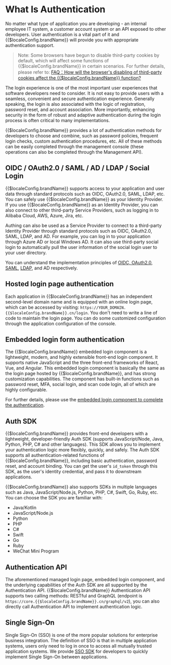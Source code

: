 # What Is Authentication

<LastUpdated/>

No matter what type of application you are developing - an internal employee IT system, a customer account system or an API exposed to other developers. User authentication is a vital part of it and {{$localeConfig.brandName}} will provide you with appropriate authentication support.

> Note: Some browsers have begun to disable third-party cookies by default, which will affect some functions of {{$localeConfig.brandName}} in certain scenarios. For further details, please refer to: 
[FAQ：How will the browser's disabling of third-party cookies affect the {{$localeConfig.brandName}} function?](/guides/faqs/block-third-party-cookie-impact.md)

The login experience is one of the most important user experiences that software developers need to consider. It is not easy to provide users with a seamless, convenient and secure authentication experience. Generally speaking, the login is also associated with the logic of registration, password reset, and account association. More importantly, enhancing security in the form of robust and adaptive authentication during the login process is often critical to many implementations.

{{$localeConfig.brandName}} provides a lot of authentication methods for developers to choose and combine, such as password policies, frequent login checks, custom authentication procedures, etc. All of these methods can be easily completed through the management console (these operations can also be completed through the Management API).

## OIDC / OAuth2.0 / SAML / AD / LDAP / Social Login

{{$localeConfig.brandName}} supports access to your application and user data through standard protocols such as OIDC, OAuth2.0, SAML, LDAP, etc. You can safely use {{$localeConfig.brandName}} as your Identity Provider. If you use {{$localeConfig.brandName}} as an Identity Provider, you can also connect to other third-party Service Providers, such as logging in to Alibaba Cloud, AWS, Azure, Jira, etc.

Authing can also be used as a Service Provider to connect to a third-party Identity Provider through standard protocols such as OIDC, OAuth2.0, SAML, LDAP, and AD. For example, you can log in to your application through Azure AD or local Windows AD. It can also use third-party social login to automatically pull the user information of the social login user to your user directory.

You can understand the implementation principles of [OIDC, OAuth2.0](/concepts/oidc/oidc-overview.md), [SAML](/concepts/saml/saml-overview.md), [LDAP](/concepts/ldap.md), and AD respectively.


## Hosted login page authentication

Each application in {{$localeConfig.brandName}} has an independent second-level domain name and is equipped with an online login page, which can be accessed by visiting: `https://YOUR_DOMAIN.{{$localeConfig.brandName}}.cn/login`. 
You don't need to write a line of code to maintain the login page. You can do some customized 
configuration through the application configuration of the console.

## Embedded login form authentication

The {{$localeConfig.brandName}} embedded login component is a lightweight, modern, and highly extensible front-end login component. It supports native JavaScript and the three front-end frameworks of React, Vue, and Angular. This embedded login component is basically the same as the login page hosted by {{$localeConfig.brandName}}, and has strong customization capabilities. The component has built-in functions such as password reset, MFA, social login, and scan code login, all of which are highly configurable.

For further details, please use the [embedded login component to complete the authentication](/guides/basics/authenticate-first-user/use-embeded-login-component/).

## Auth SDK

{{$localeConfig.brandName}} provides front-end developers with a lightweight, developer-friendly Auth SDK (supports JavaScript/Node, Java, Python, PHP, C# and other languages). This SDK allows you to implement your authentication logic more flexibly, quickly, and safely. The Auth SDK supports all authentication-related functions of {{$localeConfig.brandName}}, including basic authentication, password reset, and account binding. You can get the user's `id_token` through this SDK, as the user's identity credential, and pass it to downstream applications.

{{$localeConfig.brandName}} also supports SDKs in multiple languages such as Java, JavaScript/Node.js, Python, PHP, C#, Swift, Go, Ruby, etc. You can choose the SDK you are familiar with:

- Java/Kotlin
- JavaScript/Node.js
- Python
- PHP
- C#
- Swift
- Go
- Ruby
- WeChat Mini Program

## Authentication API

The aforementioned managed login page, embedded login component, and the underlying capabilities of the Auth SDK are all supported by the Authentication API. {{$localeConfig.brandName}} Authentication API supports two calling methods: RESTful and GraphQL (endpoint is `https://core.{{$localeConfig.brandName}}.cn/graphql/v2`), you can also directly call Authentication API to implement authentication logic.

## Single Sign-On

Single Sign-On (SSO) is one of the more popular solutions for enterprise business integration. The definition of SSO is that in multiple application systems, users only need to log in once to access all mutually trusted application systems. We provide [SSO SDK](/reference/sdk-for-sso.md) for developers to quickly implement Single Sign-On between applications.
